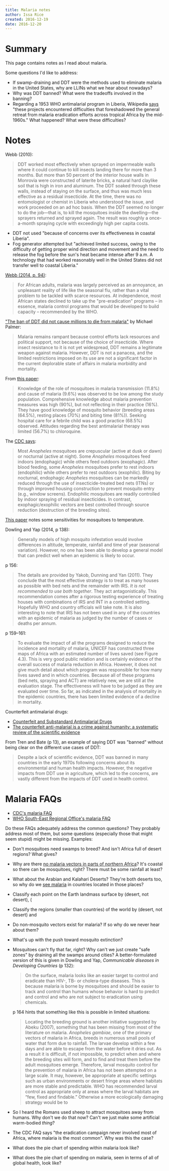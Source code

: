 ```yaml
---
title: Malaria notes
author: Issa Rice
created: 2016-12-19
date: 2016-12-20
---
```


# Summary

This page contains notes as I read about malaria.

Some questions I'd like to address:

* If swamp-draining and DDT were the methods used to eliminate malaria in the
  United States, why are LLINs what we hear about nowadays?
* Why was DDT banned?
  What were the tradeoffs involved in the banning?
* Regarding a 1953 WHO antimalarial program in Liberia, Wikipedia
  [says](https://en.wikipedia.org/wiki/History_of_malaria#DDT) "these
  projects encountered difficulties that foreshadowed the general retreat from
  malaria eradication efforts across tropical Africa by the mid-1960s."
  What happened?
  What were these difficulties?

# Notes

Webb (2010):

> DDT worked most effectively when sprayed on impermeable walls where it could
> continue to kill insects landing there for more than 3 months. But more than
> 50 percent of the interior house walls in Monrovia were constructed of
> laterite bricks, a natural hard claylike soil that is high in iron and
> aluminum. The DDT soaked through these walls, instead of staying on the
> surface, and thus was much less effective as a residual insecticide. At the
> time, there was no entomologist or chemist in Liberia who understood the
> issue, and work proceeded on an ad hoc basis. When the DDT seemed no longer
> to do the job—that is, to kill the mosquitoes inside the dwelling—the
> sprayers returned and sprayed again. The result was roughly a once-a-month
> spraying cycle with exceedingly high per capita costs.

* DDT not used "because of concerns over its effectiveness in coastal Liberia".
* Fog generator attempted but "achieved limited success, owing to the
  difficulty of getting proper wind direction and movement and the need to
  release the fog before the sun's heat became intense after 9 a.m.
  A technology that had worked reasonably well in the United States did not
  transfer well to coastal Liberia."

[Webb (2014, p. 94)](https://books.google.com/books?id=eV72AgAAQBAJ&lpg=PA84&ots=DN3m_nMzEg&dq=DLD%20malaria&pg=PA94#v=onepage&q=DLD%20malaria&f=false):

> For African adults, malaria was largely perceived as an annoyance, an
> unpleasant reality of life like the seasonal flu, rather than a vital problem
> to be tackled with scarce resources.
> At independence, most African states declined to take up the
> "pre-eradication" programs – in essence, malaria control programs that would
> be developed to build capacity – recommended by the WHO.

["The ban of DDT did not cause millions to die from malaria"](http://www.science.uwaterloo.ca/~mpalmer/stuff/DDT-myth.pdf)
by Michael Palmer:

> Malaria remains rampant because control efforts lack resources and political
> support, not because of the choice of insecticide. Where insect resistance to
> it is not yet widespread, DDT remains a legitimate weapon against malaria.
> However, DDT is not a panacea, and the limited restrictions imposed on its
> use are not a significant factor in the current deplorable state of affairs
> in malaria morbidity and mortality.

From [this paper](https://www.ncbi.nlm.nih.gov/pmc/articles/PMC4005199/):

> Knowledge of the role of mosquitoes in malaria transmission (11.8%) and cause
> of malaria (9.6%) was observed to be low among the study population.
> Comprehensive knowledge about malaria prevention measures was high (90%), but
> not reflecting in their practice (16%). They have good knowledge of mosquito
> behavior (breeding areas (64.5%), resting places (70%) and biting time
> (81%)). Seeking hospital care for a febrile child was a good practice (68.5%)
> observed. Attitudes regarding the best antimalarial therapy was limited
> (56.7%) to chloroquine.

The [CDC says](https://www.cdc.gov/malaria/about/biology/mosquitoes/):

> Most *Anopheles* mosquitoes are crepuscular (active at dusk or dawn) or
> nocturnal (active at night). Some *Anopheles* mosquitoes feed indoors
> (endophagic) while others feed outdoors (exophagic). After blood feeding,
> some *Anopheles* mosquitoes prefer to rest indoors (endophilic) while
> others prefer to rest outdoors (exophilic). Biting by nocturnal,
> endophagic *Anopheles* mosquitoes can be markedly reduced through the use
> of insecticide-treated bed nets (ITNs) or through improved housing
> construction to prevent mosquito entry (e.g., window screens). Endophilic
> mosquitoes are readily controlled by indoor spraying of residual
> insecticides. In contrast, exophagic/exophilic vectors are best
> controlled through source reduction (destruction of the breeding sites).

[This paper](https://malariajournal.biomedcentral.com/articles/10.1186/1475-2875-10-183)
notes some sensitivities for mosquitoes to temperature.

Dowling and Yap (2014, p 138):

> Generally models of high mosquito infestation would involve differences in
> altitude, temperate, rainfall and time of year (seasonal variation). However,
> no one has been able to develop a general model that can predict well when an
> epidemic is likely to occur.

p 156:

> The details are provided by Yakob, Dunning and Yan (2011). They conclude that
> the most effective strategy is to treat as many houses as possible with bed
> nets and the remainder with IRS. *It is not recommended to use both
> together*. They act antagonistically. This recommendation comes after a
> rigorous testing experience of treating houses with combinations of IRS and
> INT in a controlled setting. Hopefully WHO and country officials will take
> note. It is also interesting to note that IRS has not been used in any of the
> countries with an epidemic of malaria as judged by the number of cases or
> deaths per annum.

p 159–161:

> To evaluate the impact of all the programs designed to reduce the incidence
> and mortality of malaria, UNICEF has constructed three maps of Africa with an
> estimated number of lives saved (see Figure 4.3). This is very good public
> relation and is certainly evidence of the overall success of malaria
> reduction in Africa. However, it does not give much detail about which
> program was responsible for how many lives saved and in which countries.
> Because all of these programs (bed nets, spraying and ACT) are relatively
> new, we are still at the evaluation stage. The effectiveness will have to be
> judged as they are evaluated over time. So far, as indicated in the analysis
> of mortality in the epidemic countries, there has been limited evidence of a
> decline in mortality.

Counterfeit antimalarial drugs:

* [Counterfeit and Substandard Antimalarial Drugs](https://www.cdc.gov/malaria/malaria_worldwide/reduction/counterfeit.html)
* [The counterfeit anti-malarial is a crime against humanity: a systematic review of the scientific evidence](https://malariajournal.biomedcentral.com/articles/10.1186/1475-2875-13-209)

From Tren and Bate (p 13), an example of saying DDT was "banned" without being
clear on the different use cases of DDT:

> Despite a lack of scientific evidence, DDT was banned in many countries in
> the early 1970s following concerns about its environmental and human health
> impacts. However, the negative impacts from DDT use in agriculture, which led
> to the concerns, are vastly different from the impacts of DDT used in health
> control.

# Malaria FAQs

* [CDC's malaria FAQ](https://www.cdc.gov/Malaria/about/faqs.html)
* [WHO South-East Regional Office's malaria
  FAQ](http://www.searo.who.int/entity/malaria/SEAR_FAQ_Malaria.pdf)

Do these FAQs adequately address the common questions?
They probably address most of them, but some questions (especially those that
might seem stupid) might be missing.
Examples:

* Don't mosquitoes need swamps to breed?
  And isn't Africa full of desert regions?
  What gives?
* Why are there [no malaria vectors in parts of northern
  Africa](https://www.cdc.gov/malaria/about/biology/mosquitoes/map.html)?
  It's coastal so there can be mosquitoes, right?
  There must be some rainfall at least?
* What about the Arabian and Kalahari Deserts?
  They're both deserts too, so why do we [see
  malaria](http://www.rollbackmalaria.org/files/images/about/WMR2014_Figure1-1.png)
  in countries located in those places?
* Classify each point on the Earth landmass surface by (desert, not desert), (
* Classify the regions (smaller than countries) of the world by (desert, not desert) and 

* Do non-mosquito vectors exist for malaria?
  If so why do we never hear about them?
* What's up with the push toward mosquito extinction?

*   Mosquitoes can't fly that far, right?
    Why can't we just create "safe zones" by draining all the swamps around
    cities?
    A better-formulated version of this is given in Dowling and Yap,
    *Communicable diseases in Developing Countries* (p 132):

    > On the surface, malaria looks like an easier target to control and eradicate
    > than HIV-, TB- or cholera-type diseases. This is because malaria is borne by
    > mosquitoes and should be easier to track and control than humans whose
    > behavior is hard to predict and control and who are not subject to
    > eradication using chemicals.

    p 164 hints that something like this is possible in limited situations:

    > Locating the breeding ground is another initiative suggested by Abeku
    > (2007), something that has been missing from most of the literature on
    > malaria. *Anopheles gambiae*, one of the primary vectors of malaria in
    > Africa, breeds in numerous small pools of water that form due to
    > rainfall. The larvae develop within a few days and are able to escape
    > from the water before it dries out. As a result it is difficult, if not
    > impossible, to predict when and where the breeding sites will form, and
    > to find and treat them before the adult mosquitoes emerge. Therefore,
    > larval mosquito control for the prevention of malaria in Africa has not
    > been attempted on a large scale. It may, however, be appropriate at
    > specific settings such as urban environments or desert fringe areas where
    > habitats are more stable and predictable. WHO has recommended larval
    > control as appropriate only at areas where the larval habitats are “few,
    > fixed and findable.” Otherwise a more ecologically damaging strategy
    > would be to

* So I heard the Romans used sheep to attract mosquitoes away from humans.
  Why don't we do that now?
  Can't we just make some artificial warm-bodied *thing*?
* The CDC FAQ says "the eradication campaign never involved most of Africa,
  where malaria is the most common".
  Why was this the case?
* What does the pie chart of spending within malaria look like?
* What does the pie chart of spending on malaria, seen in terms of all of
  global health, look like?
